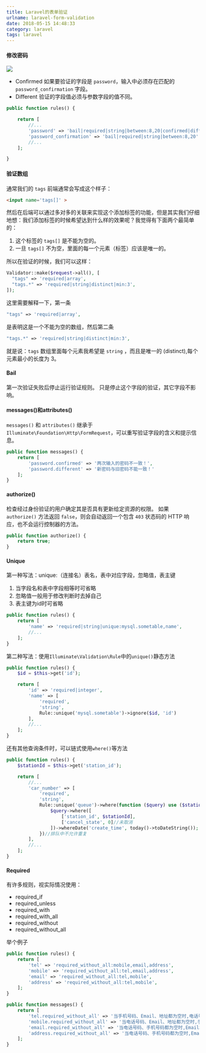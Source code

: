```yaml
---
title: Laravel的表单验证
urlname: laravel-form-validation
date: 2018-05-15 14:48:33
category: laravel
tags: laravel
---
```


#### 修改密码
![](/images/form-request1.png)
- Confirmed
如果要验证的字段是 `password`，输入中必须存在匹配的 `password_confirmation` 字段。
- Different
验证的字段值必须与参数字段的值不同。
```php
public function rules() {

    return [
        //...
        'password' => 'bail|required|string|between:8,20|confirmed|different:old_password',
        'password_confirmation' => 'bail|required|string|between:8,20'
        //...
    ];

}
```
<!-- more -->

#### 验证数组
通常我们的 `tags` 前端通常会写成这个样子：
```html
<input name='tags[]' >
```
然后在后端可以通过多对多的关联来实现这个添加标签的功能，但是其实我们仔细地想：我们添加标签的时候希望达到什么样的效果呢？我觉得有下面两个最简单的：

1. 这个标签的 `tags[]` 是不能为空的。
2. 一旦 `tags[]` 不为空，里面的每一个元素（标签）应该是唯一的。

所以在验证的时候，我们可以这样：
```php
Validator::make($request->all(), [    
  "tags" => 'required|array',    
  "tags.*" => 'required|string|distinct|min:3',
]);
```
这里需要解释一下，第一条 
```php
"tags" => 'required|array', 
```
是表明这是一个不能为空的数组，然后第二条 
```php
"tags.*" => 'required|string|distinct|min:3', 
```
就是说：`tags` 数组里面每个元素我希望是 `string` ，而且是唯一的 (distinct),每个元素最小的长度为 3。

#### Bail
第一次验证失败后停止运行验证规则。
只是停止这个字段的验证，其它字段不影响。
#### messages()和attributes()
`messages()` 和 `attributes()` 继承于`Illuminate\Foundation\Http\FormRequest`，可以重写验证字段的含义和提示信息。
```php
public function messages() {
    return [
        'password.confirmed' => '两次输入的密码不一致！',
        'password.different' => '新密码与旧密码不能一致！'
    ];
}
```

#### authorize()
检查经过身份验证的用户确定其是否具有更新给定资源的权限。
如果 `authorize()` 方法返回 `false`，则会自动返回一个包含 `403` 状态码的 HTTP 响应，也不会运行控制器的方法。
```php
public function authorize() {
    return true;
}
```

#### Unique
第一种写法：unique:（连接名）表名，表中对应字段，忽略值，表主键

1. 当字段名和表中字段相等时可省略
2. 忽略值一般用于修改判断时去掉自己
3. 表主键为id时可省略

```php
public function rules() {
    return [
        'name' => 'required|string|unique:mysql.sometable,name',
        //...
    ];
}
```
第二种写法：使用`Illuminate\Validation\Rule`中的`unique()`静态方法
```php
public function rules() {
    $id = $this->get('id');

    return [
        'id' => 'required|integer',
        'name' => [
            'required',
            'string',
            Rule::unique('mysql.sometable')->ignore($id, 'id')
        ],
        //...
    ];
}
```
还有其他查询条件时，可以链式使用`where()`等方法
```php
public function rules() {
    $stationId = $this->get('station_id');

    return [
        //...
        'car_number' => [
            'required',
            'string',
            Rule::unique('queue')->where(function ($query) use ($stationId) {
                $query->where([
                    ['station_id', $stationId],
                    ['cancel_state', 0]//未取消
                ])->whereDate('create_time', today()->toDateString());
            })//排队中不允许重复
        ],
        //...
    ];
}
```

#### Required
有许多规则，视实际情况使用：
- required_if
- required_unless
- required_with
- required_with_all
- required_without
- required_without_all

举个例子
```php
public function rules() {
    return [
        'tel' => 'required_without_all:mobile,email,address',
        'mobile' => 'required_without_all:tel,email,address',
        'email' => 'required_without_all:tel,mobile',
        'address' => 'required_without_all:tel,mobile',
    ];
}

public function messages() {
    return [
        'tel.required_without_all' => '当手机号码、Email、地址都为空时,电话号码不能为空',
        'mobile.required_without_all' => '当电话号码、Email、地址都为空时,手机号码不能为空',
        'email.required_without_all' => '当电话号码、手机号码都为空时,Email和地址不能同时为空',
        'address.required_without_all' => '当电话号码、手机号码都为空时,Email和地址不能同时为空'
    ];
}
```